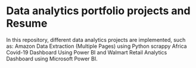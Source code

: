 # Data analytics portfolio projects and Resume
In this repository, different data analytics projects are implemented, such as:
      Amazon Data Extraction (Multiple Pages) using Python scrappy
      Africa Covid-19 Dashboard Using Power BI and 
      Walmart Retail Analytics Dashboard using Microsoft Power BI. 
